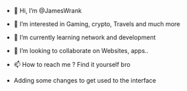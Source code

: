 - 👋 Hi, I’m @JamesWrank
- 👀 I’m interested in Gaming, crypto, Travels and much more 
- 🌱 I’m currently learning network and development
- 💞️ I’m looking to collaborate on Websites, apps..
- 📫 How to reach me ? Find it yourself bro

- Adding some changes to get used to the interface

<!---
JamesWrank/JamesWrank is a ✨ special ✨ repository because its `README.md` (this file) appears on your GitHub profile.
You can click the Preview link to take a look at your changes.
--->
